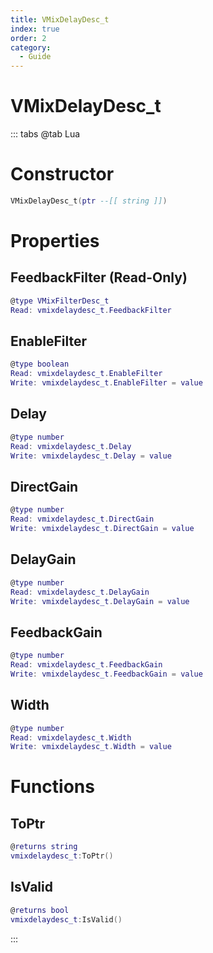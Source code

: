 ```yaml
---
title: VMixDelayDesc_t
index: true
order: 2
category:
  - Guide
---
```


# VMixDelayDesc_t

::: tabs
@tab Lua
# Constructor
```lua
VMixDelayDesc_t(ptr --[[ string ]])
```
# Properties
## FeedbackFilter (Read-Only)
```lua
@type VMixFilterDesc_t
Read: vmixdelaydesc_t.FeedbackFilter
```
## EnableFilter 
```lua
@type boolean
Read: vmixdelaydesc_t.EnableFilter
Write: vmixdelaydesc_t.EnableFilter = value
```
## Delay 
```lua
@type number
Read: vmixdelaydesc_t.Delay
Write: vmixdelaydesc_t.Delay = value
```
## DirectGain 
```lua
@type number
Read: vmixdelaydesc_t.DirectGain
Write: vmixdelaydesc_t.DirectGain = value
```
## DelayGain 
```lua
@type number
Read: vmixdelaydesc_t.DelayGain
Write: vmixdelaydesc_t.DelayGain = value
```
## FeedbackGain 
```lua
@type number
Read: vmixdelaydesc_t.FeedbackGain
Write: vmixdelaydesc_t.FeedbackGain = value
```
## Width 
```lua
@type number
Read: vmixdelaydesc_t.Width
Write: vmixdelaydesc_t.Width = value
```
# Functions
## ToPtr
```lua
@returns string
vmixdelaydesc_t:ToPtr()
```
## IsValid
```lua
@returns bool
vmixdelaydesc_t:IsValid()
```

:::